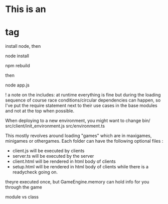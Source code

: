 # This is an <h1> tag

install node, then

node install

npm rebuild

then

node app.js



! a note on the includes: at runtime everything is fine but during the loading sequence of course race conditions/circular dependencies can happen, so I've put the require statement next to their use cases in the base modules and not at the top when possible.


When deploying to a new environment, you might want to change
bin/
src/client/init_environment.js
src/environment.ts


<!-- THIS FILE DEPENDS ON THE ENVIRONMENT.
<!-- YOU PROBABLY WANT TO HAVE IT IGNOREDBY GIT: -->
<!-- git update-index --assume-unchanged client.html -->

<!-- IF YOU CHANGE IT, MAKE SURE TO UPDATE THE IP OF THE SOCKET AND TO MAKE IT KNOWN TO GIT. -->
<!-- git update-index --no-assume-unchanged client.html -->








This mostly revolves around loading "games" which are in maxigames, minigames or othergames.
Each folder can have the following optional files :
- client.js will be executed by clients
- server.ts will be executed by the server
- client.html will be rendered in html body of clients
- setup.html will be rendered in html body of clients while there is a readycheck going on.

theyre executed once, but GameEngine.memory can hold info for you through the game

module vs class
